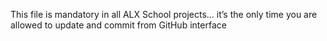 This file is mandatory in all ALX School projects... it’s the only time you are allowed to update and commit from GitHub interface
